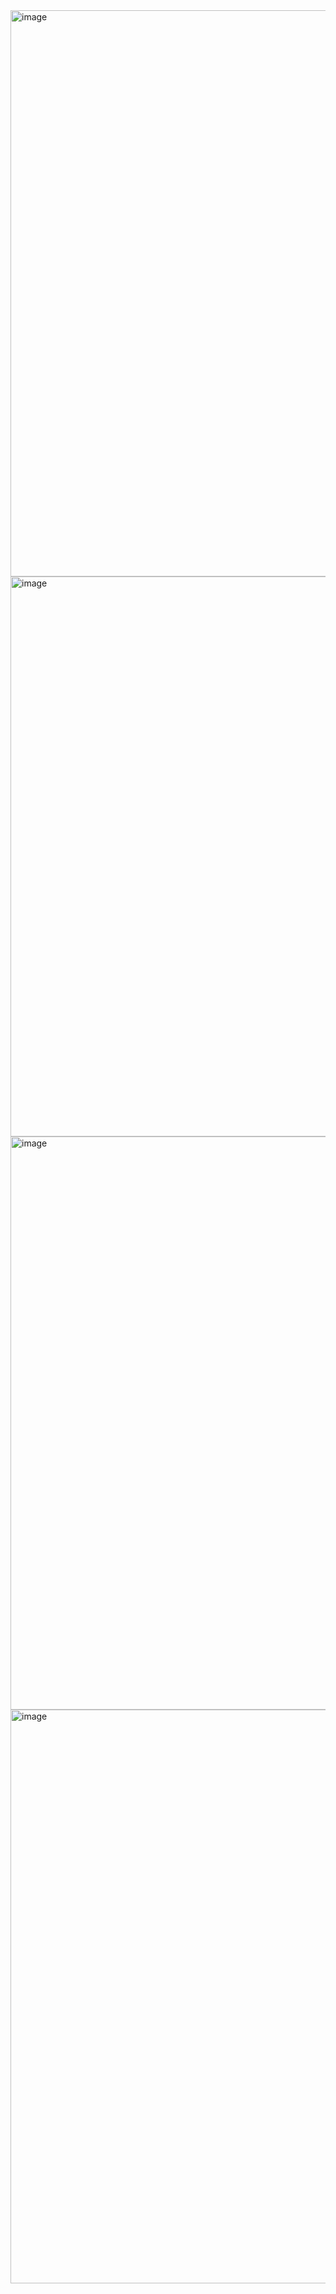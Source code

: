 <img width="1423" height="906" alt="image" src="https://github.com/user-attachments/assets/93d867a0-3fa6-4dc3-965e-bb2562f672d2" />

<img width="1451" height="896" alt="image" src="https://github.com/user-attachments/assets/ed4584c8-9f25-4041-a86e-78a5a46befff" />

<img width="1384" height="917" alt="image" src="https://github.com/user-attachments/assets/6be0011d-716c-4fae-88fd-e3541d1f2a3c" />

<img width="1441" height="918" alt="image" src="https://github.com/user-attachments/assets/fc75976a-ce8b-4174-8de8-d2532d806edb" />
